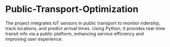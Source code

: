 # Public-Transport-Optimization
The project integrates IoT sensors in public transport to monitor ridership, track locations, and predict arrival times. Using Python, it provides real-time transit info via a public platform, enhancing service efficiency and improving user experience.
